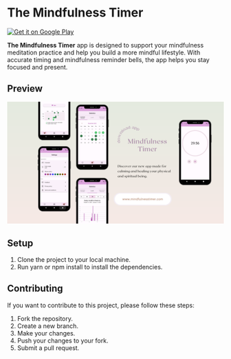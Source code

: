 # The Mindfulness Timer
[<img alt="Get it on Google Play" height="60" src="https://play.google.com/intl/es-419/badges/static/images/badges/en_badge_web_generic.png" />](https://play.google.com/store/apps/details?id=com.phidang.mindfulcheckin)

**The Mindfulness Timer** app is designed to support your mindfulness meditation practice and help you build a more mindful lifestyle. With accurate timing and mindfulness reminder bells, the app helps you stay focused and present.

## Preview
![app preview](.github/appPreview.png)
 

## Setup
1. Clone the project to your local machine.
2. Run yarn or npm install to install the dependencies.

## Contributing

If you want to contribute to this project, please follow these steps:

1. Fork the repository.
2. Create a new branch.
3. Make your changes.
4. Push your changes to your fork.
5. Submit a pull request.
